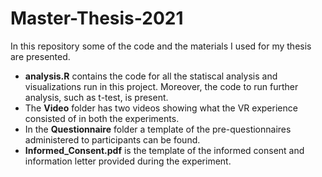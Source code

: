 # Master-Thesis-2021

In this repository some of the code and the materials I used for my thesis are presented.

- **analysis.R** contains the code for all the statiscal analysis and visualizations run in this project. Moreover, the code to run further analysis, such as t-test, is present.
- The **Video** folder has two videos showing what the VR experience consisted of in both the experiments.
- In the **Questionnaire** folder a template of the pre-questionnaires administered to participants can be found.
- **Informed_Consent.pdf** is the template of the informed consent and information letter provided during the experiment.
